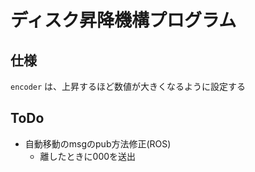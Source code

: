 # ディスク昇降機構プログラム
## 仕様
`encoder` は、上昇するほど数値が大きくなるように設定する
## ToDo
<!-- - 目標とする高さが離れているときの計算のバグ修正
  - いろいろ代入して確かめる
- 振動するのを修正
  - 多分少し高すぎるくらいがちょうどいい
  - 範囲の入れ方を考える -->
<!-- - 緊急停止の反映が遅いのを修正
  - ロジックが悪い -->
- 自動移動のmsgのpub方法修正(ROS)
  - 離したときに000を送出
<!-- - pwm()のなかのifTouch()は消しても良いかも
  - loopの中の順番を修正したので -->
